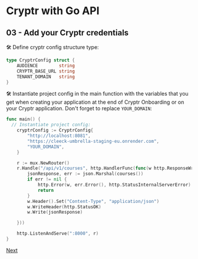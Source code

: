 # Cryptr with Go API

## 03 - Add your Cryptr credentials

🛠️️ Define cryptr config structure type:

```go
type CryptrConfig struct {
	AUDIENCE        string
	CRYPTR_BASE_URL string
	TENANT_DOMAIN   string
}
```

🛠️️ Instantiate project config in the main function with the variables that you get when creating your application at the end of Cryptr Onboarding or on your Cryptr application. Don't forget to replace `YOUR_DOMAIN`:

```go
func main() {
  // Instantiate project config:
	cryptrConfig := CryptrConfig{
		"http://localhost:8081",
		"https://cleeck-umbrella-staging-eu.onrender.com",
		"YOUR_DOMAIN",
	}

	r := mux.NewRouter()
	r.Handle("/api/v1/courses", http.HandlerFunc(func(w http.ResponseWriter, r *http.Request) {
		jsonResponse, err := json.Marshal(courses())
		if err != nil {
			http.Error(w, err.Error(), http.StatusInternalServerError)
			return
		}
		w.Header().Set("Content-Type", "application/json")
		w.WriteHeader(http.StatusOK)
		w.Write(jsonResponse)

	}))

	http.ListenAndServe(":8000", r)
}
```

[Next](https://github.com/cryptr-examples/cryptr-go-api-sample/tree/04-protect-api-endpoints)

